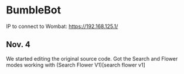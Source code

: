 # BumbleBot

IP to connect to Wombat: https://192.168.125.1/

## Nov. 4
We started editing the original source code.
Got the Search and Flower modes working with (Search Flower V1)[search flower v1]
